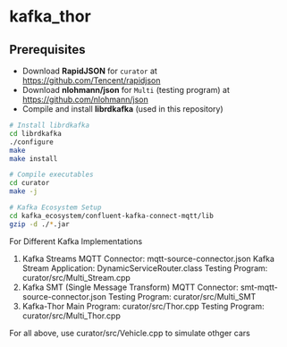 # **kafka_thor**


## **Prerequisites**

- Download **RapidJSON** for `curator` at https://github.com/Tencent/rapidjson
- Download **nlohmann/json** for `Multi` (testing program) at https://github.com/nlohmann/json
- Compile and install **librdkafka** (used in this repository)

```bash
# Install librdkafka
cd librdkafka
./configure
make
make install

# Compile executables 
cd curator
make -j

# Kafka Ecosystem Setup
cd kafka_ecosystem/confluent-kafka-connect-mqtt/lib
gzip -d ./*.jar
```
For Different Kafka Implementations
1. Kafka Streams
MQTT Connector: mqtt-source-connector.json
Kafka Stream Application: DynamicServiceRouter.class
Testing Program: curator/src/Multi_Stream.cpp
2. Kafka SMT (Single Message Transform)
MQTT Connector: smt-mqtt-source-connector.json
Testing Program: curator/src/Multi_SMT
3. Kafka-Thor
Main Program: curator/src/Thor.cpp
Testing Program: curator/src/Multi_Thor.cpp

For all above, use curator/src/Vehicle.cpp to simulate othger cars
